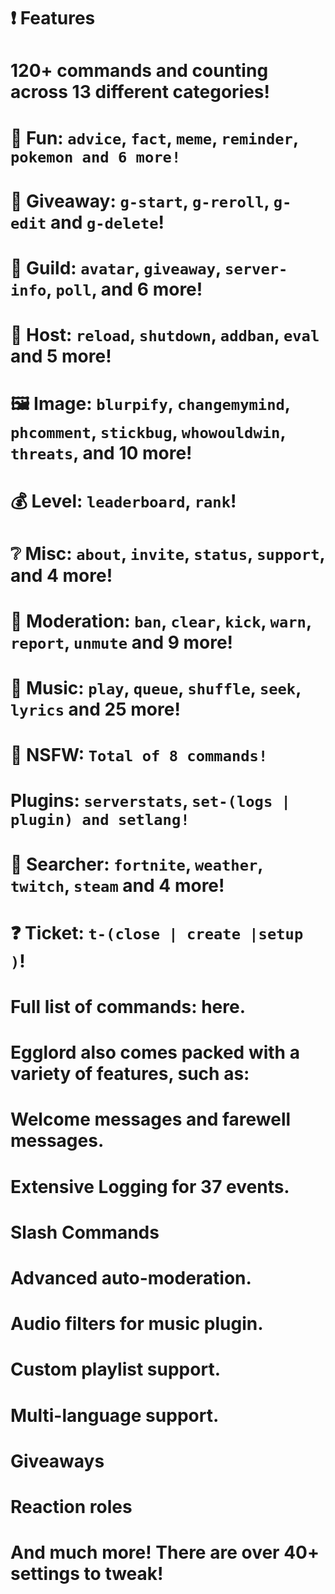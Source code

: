 # ❗ Features
# 120+ commands and counting across 13 different categories!

# 🎉 Fun: `advice`, `fact`, `meme`, `reminder`, `pokemon and 6 more!`

# 🎁 Giveaway: `g-start`, `g-reroll`, `g-edit` and `g-delete`!

# 💬 Guild: `avatar`, `giveaway`, `server-info`, `poll`, and 6 more!

# 👑 Host: `reload`, `shutdown`, `addban`, `eval` and 5 more!

# 🖼 Image: `blurpify`, `changemymind`, `phcomment`, `stickbug`, `whowouldwin`, `threats`, and 10 more!

# 💰 Level: `leaderboard`, `rank`!

# ❔ Misc: `about`, `invite`, `status`, `support`, and 4 more!

# 🚓 Moderation: `ban`, `clear`, `kick`, `warn`, `report`, `unmute` and 9 more!

# 🎵 Music: `play`, `queue`, `shuffle`, `seek`, `lyrics` and 25 more!

# 🔞 NSFW: `Total of 8 commands!`

# Plugins: `serverstats`, `set-(logs | plugin) and setlang!`

# 🔎 Searcher: `fortnite`, `weather`, `twitch`, `steam` and 4 more!

# ❓ Ticket: `t-(close | create |setup )`!

# Full list of commands: here.

# Egglord also comes packed with a variety of features, such as:

# Welcome messages and farewell messages.

# Extensive Logging for 37 events.

# Slash Commands

# Advanced auto-moderation.

# Audio filters for music plugin.

# Custom playlist support.

# Multi-language support.

# Giveaways

# Reaction roles

# And much more! There are over 40+ settings to tweak!
